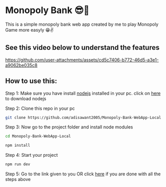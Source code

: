 # Monopoly Bank 😎🤩
This is a simple monopoly bank web app created by me to play Monopoly Game more easyly 😁✌️

## See this video below to understand the features
https://github.com/user-attachments/assets/cd5c7406-b772-46d5-a3e1-a9062be035c8

## How to use this: 

Step 1: Make sure you have install [nodejs](https://nodejs.org/en/download/package-manager) installed in your pc. click on [here](https://nodejs.org/en/download/package-manager) to download nodejs

Step 2: Clone this repo in your pc 
```bash
git clone https://github.com/adisawant2005/Monopoly-Bank-WebApp-Local
```

Step 3: Now go to the project folder and install node modules
```bash
cd Monopoly-Bank-WebApp-Local
```
```bash
npm install
```

Step 4: Start your project
```bash
npm run dev
```
Step 5: Go to the link given to you OR click [here](http://localhost:5173/) if you are done with all the steps above
